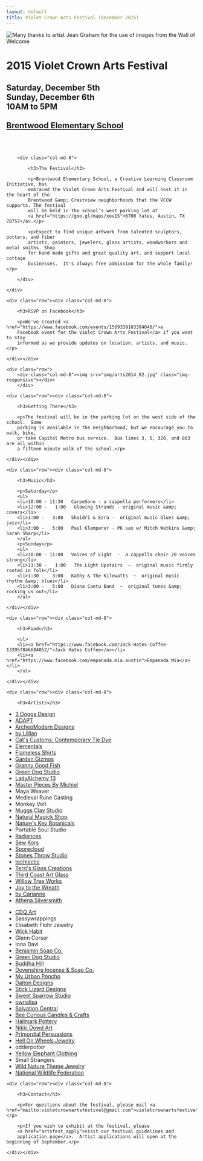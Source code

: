 ```yaml
---
layout: default
title: Violet Crown Arts Festival (December 2015)
---
```


<div class="container">
	<div class="row">
		<div class="col-md-4"><img src="img/Accordion player 400x496.png" title="Many thanks to artist Jean Graham for the use of images from the Wall of Welcome" class="img-responsive"></div>
		<div class="col-md-4">
			<h1>2015 Violet Crown Arts Festival</h1>
			<h2>
				Saturday, December 5th<br>
				Sunday, December 6th<br>
				10AM to 5PM<br>
				<br>
				<a href="https://goo.gl/maps/xov1S">Brentwood Elementary School</a>
			</h2>
		</div>
	</div>
	<div class="row"><p><br><br></p></div>
	<div class="row">

		<div class="col-md-8">

			<h3>The Festival</h3>

			<p>Brentwood Elementary School, a Creative Learning Classroom Initiative, has
			embraced the Violet Crown Arts Festival and will host it in the heart of the
			Brentwood &amp; Crestview neighborhoods that the VCCW supports. The festival
			will be held in the school’s west parking lot at
			<a href="https://goo.gl/maps/xov1S">6700 Yates, Austin, TX 78757</a>.</p>

			<p>Expect to find unique artwork from talented sculptors, potters, and fiber
			artists, painters, jewelers, glass artists, woodworkers and metal smiths. Shop
			for hand made gifts and great quality art, and support local cottage
			businesses.  It's always free admission for the whole family!</p>

		</div>

	</div>

	<div class="row"><div class="col-md-8">

		<h3>RSVP on Facebook</h3>

		<p>We've created <a href="https://www.facebook.com/events/1569339103384040/">a
		Facebook event for the Violet Crown Arts Festival</a> if you want to stay
		informed as we provide updates on location, artists, and music.</p>

	</div></div>

	<div class="row">
		<div class="col-md-8"><img src="img/arts2014_02.jpg" class="img-responsive"></div>
        </div>

	<div class="row"><div class="col-md-8">

		<h3>Getting There</h3>

		<p>The festival will be in the parking lot on the west side of the school.  Some
		parking is available in the neighborhood, but we encourage you to walk, bike,
		or take Capitol Metro bus service.  Bus lines 3, 5, 320, and 803 are all within
		a fifteen minute walk of the school.</p>

	</div></div>

	<div class="row"><div class="col-md-8">

		<h3>Music</h3>

		<p>Saturday</p>
		<ul>
		<li>10:00 - 11:30   CarpeSono - a cappella performers</li>
		<li>12:00 -   1:00   Glowing Strands - original music &amp; covers</li>
		<li>1:00 -   3:00   Shaidri & Ezra -  original music blues &amp; jazz</li>
		<li>3:00 -   5:00   Paul Klemperer - PK sax w/ Mitch Watkins &amp; Sarah Sharp</li>
		</ul>
		<p>Sunday</p>
		<ul>
		<li>10:00 - 11:00   Voices of Light  -  a cappella choir 20 voices strong</li>
		<li>11:30 -   1:00   The Light Upstairs  ~  original music firmly rooted in folk</li>
		<li>1:30 -   3:00   Kathy & The Kilowatts  ~  original music rhythm &amp; blues</li>
		<li>3:00 -   5:00   Diana Cantu Band  ~  original tunes &amp; rocking us out</li>
		</ul>

	</div></div>

	<div class="row"><div class="col-md-8">

		<h3>Food</h3>

		<ul>
		<li><a href="https://www.facebook.com/Jack-Hates-Coffee-133957846684052/">Jack Hates Coffee</a></li>
		<li><a href="https://www.facebook.com/empanada.mia.austin">Empanada Mia</a></li>
		</ul>

	</div></div>

	<div class="row"><div class="col-md-8">

		<h3>Artists</h3>

<div class="col-xs-5">
<ul>
<li><a href="http://3doggsdesigns.etsy.com">3 Doggs Design</a></li>
<li><a href="http://www.adapt.org">ADAPT</a></li>
<li><a href="http://www.archeomoderndesigns.com">ArcheoModern Designs</a></li>
<li><a href="http://www.bylillian.com">by Lillian</a></li>
<li><a href="http://www.facebook.com/catscustomstiedye">Cat's Customs: Contemporary Tie Dye</a></li>
<li><a href="http://gems23rd.blogspot.com">Elementals</a></li>
<li><a href="http://www.flamelessshirt.com">Flameless Shirts</a></li>
<li><a href="http://www.facebook.com/gardengizmos.org">Garden Gizmos</a></li>
<li><a href="http://www.grannygoodfish.com">Granny Good Fish</a></li>
<li><a href="http://www.jimbobsalazar.blogspot.com">Green Dog Studio</a></li>
<li><a href="http://www.etsy.com/shop/ladyalchemy13">LadyAlchemy 13</a></li>
<li><a href="http://www.masterpiecesbymichiel.com">Master Pieces By Michiel</a></li>
<li>Maya Weaver</li>
<li>Medieval Rune Casting</li>
<li>Monkey Volt</li>
<li><a href="http://www.etsy.com/shop/muggsclaystudio">Muggs Clay Studio</a></li>
<li><a href="http://www.naturalmagickshop.com">Natural Magick Shop</a></li>
<li><a href="http://natureskeybotanicals.etsy.com">Nature's Key Botanicals</a></li>
<li>Portable Soul Studio</li>
<li><a href="http://radiances.vpweb.com">Radiances</a></li>
<li><a href="https://www.etsy.com/shop/sksurfgirl">Sew Kors</a></li>
<li><a href="http://www.sporecloud.com">Sporecloud</a></li>
<li><a href="http://www.stonesthrowstudio.com">Stones Throw Studio</a></li>
<li><a href="http://www.techlectic.com">techlectic</a></li>
<li><a href="http://www.terrisglasscreations.com">Terri's Glass Creations</a></li>
<li><a href="http://thirdcoastartglass.blog.com">Third Coast Art Glass</a></li>
<li><a href="http://willowtreeworks.wordpress.com">Willow Tree Works</a></li>
<li><a href="https://www.facebook.com/joytothewreath/">Joy to the Wreath</a></li>
<li><a href="https://squareup.com/market/bycarianne">by Carianne</a></li>
<li><a href="http://www.athenasilversmith.com/">Athena Silversmith</a></li>
</ul>
</div>

<div class="col-xs-5">
<ul>
<li><a href="http://www.cdqart.com/">CDQ Art</a></li>
<li>Sassywrappings</li>
<li>Elisabeth Flohr Jewelry</li>
<li><a href="https://www.etsy.com/shop/wickhabit/">Wick Habit</a></li>
<li>Glenn Corser</li>
<li>Inna Davi</li>
<li><a href="http://www.benjaminsoap.com">Benjamin Soap Co.</a></li>
<li><a href="http://jimbobsalazar.blogspot.com/">Green Dog Studio</a></li>
<li><a href="https://www.etsy.com/shop/BuddhaHill">Buddha Hill</a></li>
<li><a href="http://www.devonshireorganics.com/">Dovenshire Incense &amp; Soap Co.</a></li>
<li><a href="http://www.myurbanponcho.com/">My Urban Poncho</a></li>
<li><a href="http://daltondesignsonline.com/">Dalton Designs</a></li>
<li><a href="http://www.sticklizarddesigns.com/">Stick Lizard Designs</a></li>
<li><a href="http://www.sweetsparrowstudio.com/">Sweet Sparrow Studio</a></li>
<li><a href="http://ownalisa.com">ownalisa</a></li>
<li><a href="http://www.salvationcentral.com/">Salvation Central</a></li>
<li><a href="https://www.facebook.com/Beecuriouscandlesandcrafts">Bee Curious Candles &amp; Crafts</a></li>
<li><a href="https://squareup.com/market/hallmark-potteryok">Hallmark Pottery</a></li>
<li><a href="https://nikkidowd.wordpress.com/">Nikki Dowd Art</a></li>
<li><a href="http://www.phishross.com/">Primordial Persuasions</a></li>
<li><a href="http://hellonwheelsjewelry.com/">Hell On Wheels Jewelry</a></li>
<li>odderpotter</li>
<li><a href="http://www.yellowelephantclothing.com/">Yellow Elephant Clothing</a></li>
<li>Small Strangers</li>
<li><a href="http://www.wildnaturethemejewelry.com/">Wild Nature Theme Jewelry</a></li>
<li><a href="http://www.nwf.org/">National Wildlife Federation</a></li>
</ul>
</div>

</div></div>

	<div class="row"><div class="col-md-8">

		<h3>Contact</h3>

		<p>For questions about the festival, please mail <a href="mailto:violetcrownartsfestival@gmail.com">violetcrownartsfestival@gmail.com</a>.</p>

		<p>If you wish to exhibit at the festival, please
		<a href="artsfest_apply">visit our festival guidelines and
		application page</a>.  Artist applications will open at the beginning of September.</p>

	</div></div>
</div>



